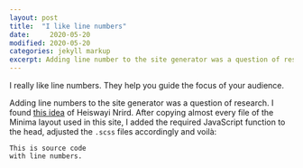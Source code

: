 ```yaml
---
layout: post
title:  "I like line numbers"
date:     2020-05-20
modified: 2020-05-20
categories: jekyll markup
excerpt: Adding line number to the site generator was a question of research. I found a solution of Heiswayi Nrird.
---
```


I really like line numbers. They help you guide the focus of your audience.

Adding line numbers to the site generator was a question of research. I found [this idea][source] of Heiswayi Nrird.
After copying almost every file of the Minima layout used in this site, I added the required JavaScript function
to the head, adjusted the `.scss` files accordingly and voilà:

```
This is source code
with line numbers.
```

[source]: https://codepen.io/heiswayi/pen/jyKYyg